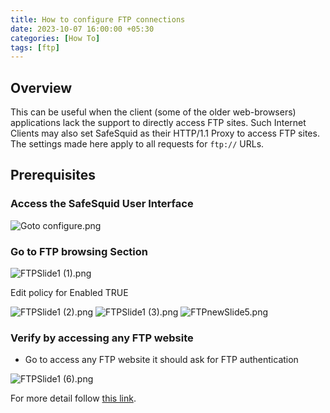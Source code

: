 ```yaml
---
title: How to configure FTP connections
date: 2023-10-07 16:00:00 +05:30
categories: [How To]
tags: [ftp]
---
```



## Overview

This can be useful when the client (some of the older web-browsers) applications lack the support to directly access FTP sites. Such Internet Clients may also set SafeSquid as their HTTP/1.1 Proxy to access FTP sites. The settings made here apply to all requests for `ftp://` URLs.

## Prerequisites

### Access the SafeSquid User Interface

![Goto configure.png](Goto%20configure.png)

### Go to FTP browsing Section

![FTPSlide1 (1).png](FTPSlide1%20(1).png)

Edit policy for Enabled TRUE

![FTPSlide1 (2).png](FTPSlide1%20(2).png)
![FTPSlide1 (3).png](FTPSlide1%20(3).png)
![FTPnewSlide5.png](FTPnewSlide5.png)

### Verify by accessing any FTP website

  * Go to access any FTP website it should ask for FTP authentication

![FTPSlide1 (6).png](FTPSlide1%20(6).png)

For more detail follow [this link](FTP%20Browsing).
